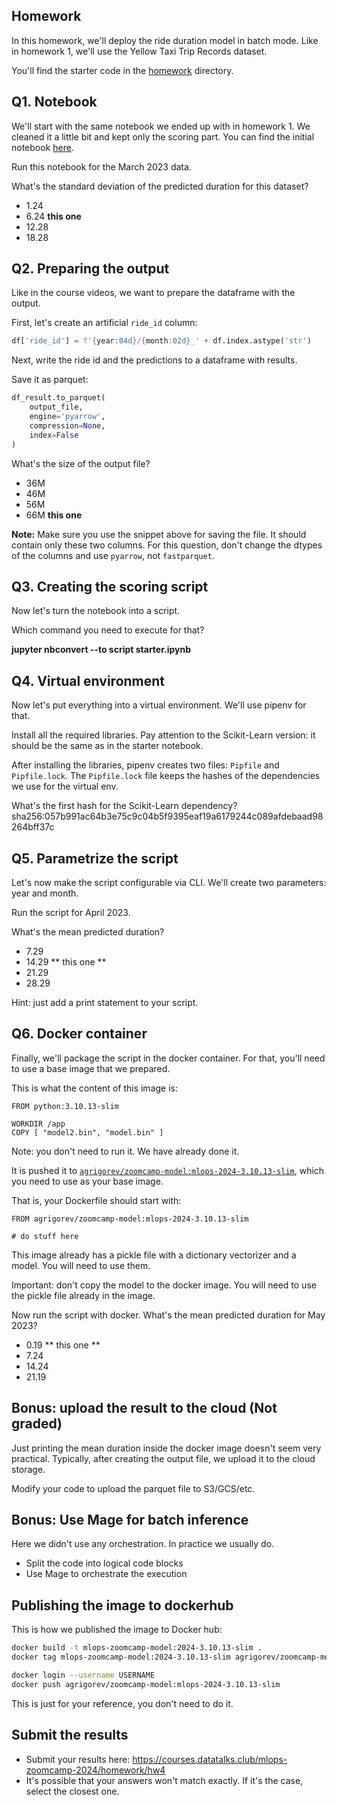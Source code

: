 ## Homework

In this homework, we'll deploy the ride duration model in batch mode. Like in homework 1, we'll use the Yellow Taxi Trip Records dataset.

You'll find the starter code in the [homework](homework) directory.

## Q1. Notebook

We'll start with the same notebook we ended up with in homework 1.
We cleaned it a little bit and kept only the scoring part. You can find the initial notebook [here](homework/starter.ipynb).

Run this notebook for the March 2023 data.

What's the standard deviation of the predicted duration for this dataset?

- 1.24
- 6.24 **this one**
- 12.28
- 18.28

## Q2. Preparing the output

Like in the course videos, we want to prepare the dataframe with the output.

First, let's create an artificial `ride_id` column:

```python
df['ride_id'] = f'{year:04d}/{month:02d}_' + df.index.astype('str')
```

Next, write the ride id and the predictions to a dataframe with results.

Save it as parquet:

```python
df_result.to_parquet(
    output_file,
    engine='pyarrow',
    compression=None,
    index=False
)
```

What's the size of the output file?

- 36M
- 46M
- 56M
- 66M **this one**

**Note:** Make sure you use the snippet above for saving the file. It should contain only these two columns. For this question, don't change the
dtypes of the columns and use `pyarrow`, not `fastparquet`.

## Q3. Creating the scoring script

Now let's turn the notebook into a script.

Which command you need to execute for that?

**jupyter nbconvert --to script starter.ipynb**

## Q4. Virtual environment

Now let's put everything into a virtual environment. We'll use pipenv for that.

Install all the required libraries. Pay attention to the Scikit-Learn version: it should be the same as in the starter
notebook.

After installing the libraries, pipenv creates two files: `Pipfile`
and `Pipfile.lock`. The `Pipfile.lock` file keeps the hashes of the
dependencies we use for the virtual env.

What's the first hash for the Scikit-Learn dependency?
sha256:057b991ac64b3e75c9c04b5f9395eaf19a6179244c089afdebaad98264bff37c

## Q5. Parametrize the script

Let's now make the script configurable via CLI. We'll create two
parameters: year and month.

Run the script for April 2023.

What's the mean predicted duration?

- 7.29
- 14.29 ** this one **
- 21.29
- 28.29

Hint: just add a print statement to your script.

## Q6. Docker container

Finally, we'll package the script in the docker container.
For that, you'll need to use a base image that we prepared.

This is what the content of this image is:

```
FROM python:3.10.13-slim

WORKDIR /app
COPY [ "model2.bin", "model.bin" ]
```

Note: you don't need to run it. We have already done it.

It is pushed it to [`agrigorev/zoomcamp-model:mlops-2024-3.10.13-slim`](https://hub.docker.com/layers/agrigorev/zoomcamp-model/mlops-2024-3.10.13-slim/images/sha256-f54535b73a8c3ef91967d5588de57d4e251b22addcbbfb6e71304a91c1c7027f?context=repo),
which you need to use as your base image.

That is, your Dockerfile should start with:

```docker
FROM agrigorev/zoomcamp-model:mlops-2024-3.10.13-slim

# do stuff here
```

This image already has a pickle file with a dictionary vectorizer
and a model. You will need to use them.

Important: don't copy the model to the docker image. You will need
to use the pickle file already in the image.

Now run the script with docker. What's the mean predicted duration
for May 2023?

- 0.19 ** this one **
- 7.24
- 14.24
- 21.19

## Bonus: upload the result to the cloud (Not graded)

Just printing the mean duration inside the docker image
doesn't seem very practical. Typically, after creating the output
file, we upload it to the cloud storage.

Modify your code to upload the parquet file to S3/GCS/etc.

## Bonus: Use Mage for batch inference

Here we didn't use any orchestration. In practice we usually do.

- Split the code into logical code blocks
- Use Mage to orchestrate the execution

## Publishing the image to dockerhub

This is how we published the image to Docker hub:

```bash
docker build -t mlops-zoomcamp-model:2024-3.10.13-slim .
docker tag mlops-zoomcamp-model:2024-3.10.13-slim agrigorev/zoomcamp-model:mlops-2024-3.10.13-slim

docker login --username USERNAME
docker push agrigorev/zoomcamp-model:mlops-2024-3.10.13-slim
```

This is just for your reference, you don't need to do it.

## Submit the results

- Submit your results here: https://courses.datatalks.club/mlops-zoomcamp-2024/homework/hw4
- It's possible that your answers won't match exactly. If it's the case, select the closest one.
